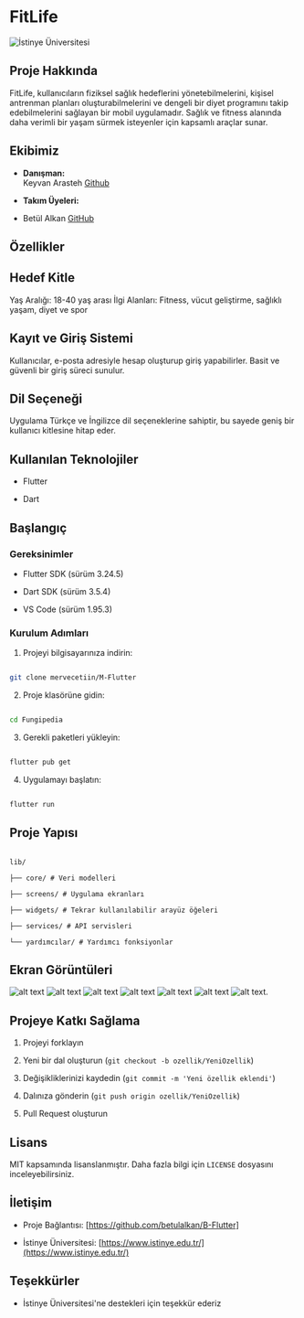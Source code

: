 # FitLife

  

![İstinye Üniversitesi](https://www.unitededucation.com/linklogoch/istinye-university-logo.png)

  

## Proje Hakkında

FitLife, kullanıcıların fiziksel sağlık hedeflerini yönetebilmelerini, kişisel antrenman planları oluşturabilmelerini ve dengeli bir diyet programını takip edebilmelerini sağlayan bir mobil uygulamadır. Sağlık ve fitness alanında daha verimli bir yaşam sürmek isteyenler için kapsamlı araçlar sunar. 



  

## Ekibimiz

-  **Danışman:**  
Keyvan Arasteh [Github](https://github.com/keyvanarasteh)


-  **Takım Üyeleri:**

- Betül Alkan [GitHub](https://github.com/betulalkan)

  
## Özellikler
 
## Hedef Kitle 

Yaş Aralığı: 18-40 yaş arası 
İlgi Alanları: Fitness, vücut geliştirme, sağlıklı yaşam, diyet ve spor 

## Kayıt ve Giriş Sistemi 

Kullanıcılar, e-posta adresiyle hesap oluşturup giriş yapabilirler. 
Basit ve güvenli bir giriş süreci sunulur. 

## Dil Seçeneği 
Uygulama Türkçe ve İngilizce dil seçeneklerine sahiptir, bu sayede geniş bir kullanıcı kitlesine hitap eder. 

## Kullanılan Teknolojiler

- Flutter

- Dart

## Başlangıç

  

### Gereksinimler

- Flutter SDK (sürüm 3.24.5)

- Dart SDK (sürüm 3.5.4)

- VS Code (sürüm 1.95.3)

  

### Kurulum Adımları

1. Projeyi bilgisayarınıza indirin:

```bash

git clone mervecetiin/M-Flutter

```

  

2. Proje klasörüne gidin:

```bash

cd Fungipedia

```

  

3. Gerekli paketleri yükleyin:

```bash

flutter pub get

```

  

4. Uygulamayı başlatın:

```bash

flutter run

```

  

## Proje Yapısı

```

lib/

├── core/ # Veri modelleri

├── screens/ # Uygulama ekranları

├── widgets/ # Tekrar kullanılabilir arayüz öğeleri

├── services/ # API servisleri

└── yardımcılar/ # Yardımcı fonksiyonlar

```

  

## Ekran Görüntüleri
![alt text](<assets/images/Ekran Resmi 2025-01-31 14.03.05.png>)
![alt text](<assets/images/Ekran Resmi 2025-01-31 14.03.32.png>)
![alt text](<assets/images/Ekran Resmi 2025-01-31 14.03.52.png>)
![alt text](<assets/images/Ekran Resmi 2025-01-31 14.04.10.png>)
![alt text](<assets/images/Ekran Resmi 2025-01-31 14.04.31.png>)
![alt text](<assets/images/Ekran Resmi 2025-01-31 14.04.53.png>)
![alt text](<assets/images/Ekran Resmi 2025-01-31 14.05.18.png>).   


  [
](https://github.com/user-attachments/assets/11b1f7c5-3578-4761-84b2-566b42938485)
## Projeye Katkı Sağlama

1. Projeyi forklayın

2. Yeni bir dal oluşturun (`git checkout -b ozellik/YeniOzellik`)

3. Değişikliklerinizi kaydedin (`git commit -m 'Yeni özellik eklendi'`)

4. Dalınıza gönderin (`git push origin ozellik/YeniOzellik`)

5. Pull Request oluşturun

  

## Lisans

MIT kapsamında lisanslanmıştır. Daha fazla bilgi için `LICENSE` dosyasını inceleyebilirsiniz.

  

## İletişim

- Proje Bağlantısı: [https://github.com/betulalkan/B-Flutter]

- İstinye Üniversitesi: [https://www.istinye.edu.tr/](https://www.istinye.edu.tr/)

  

## Teşekkürler

- İstinye Üniversitesi'ne destekleri için teşekkür ederiz